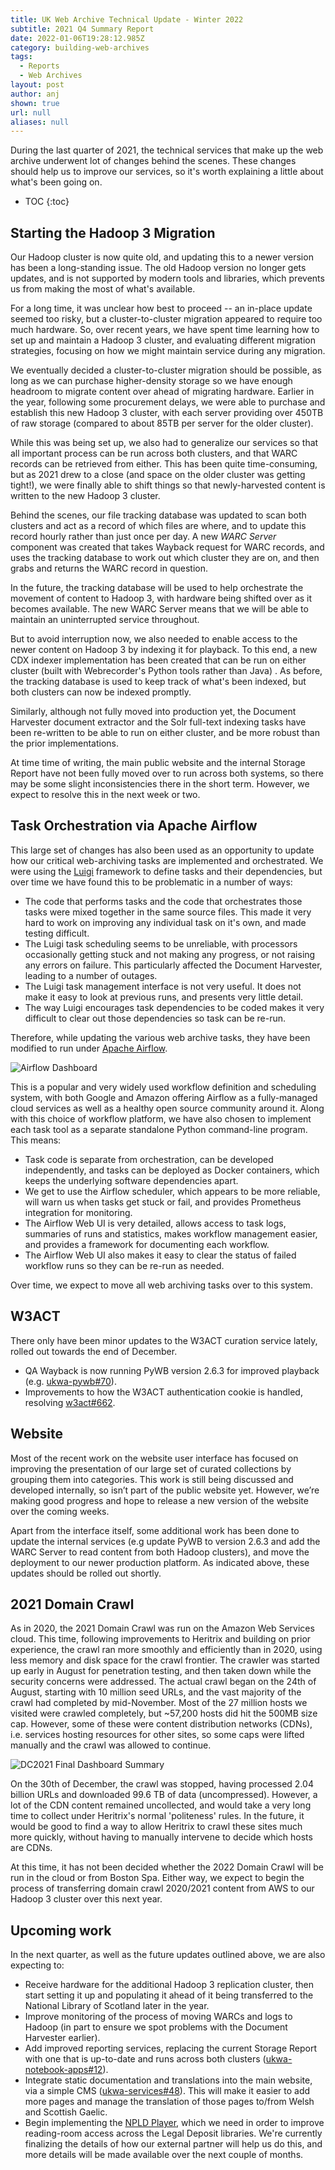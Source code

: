 ```yaml
---
title: UK Web Archive Technical Update - Winter 2022
subtitle: 2021 Q4 Summary Report
date: 2022-01-06T19:28:12.985Z
category: building-web-archives
tags:
  - Reports
  - Web Archives
layout: post
author: anj
shown: true
url: null
aliases: null
---
```

During the last quarter of 2021, the technical services that make up the web archive underwent lot of changes behind the scenes. These changes should help us to improve our services, so it's worth explaining a little about what's been going on.

<!--break-->

* TOC
{:toc}

## Starting the Hadoop 3 Migration

Our Hadoop cluster is now quite old, and updating this to a newer version has been a long-standing issue. The old Hadoop version no longer gets updates, and is not supported by modern tools and libraries, which prevents us from making the most of what's available.

For a long time, it was unclear how best to proceed -- an in-place update seemed too risky, but a cluster-to-cluster migration appeared to require too much hardware.  So, over recent years, we have spent time learning how to set up and maintain a Hadoop 3 cluster, and evaluating different migration strategies, focusing on how we might maintain service during any migration.

We eventually decided a cluster-to-cluster migration should be possible, as long as we can purchase higher-density storage so we have enough headroom to migrate content over ahead of migrating hardware. Earlier in the year, following some procurement delays, we were able to purchase and establish this new Hadoop 3 cluster, with each server providing over 450TB of raw storage (compared to about 85TB per server for the older cluster).

While this was being set up, we also had to generalize our services so that all important process can be run across both clusters, and that WARC records can be retrieved from either. This has been quite time-consuming, but as 2021 drew to a close (and space on the older cluster was getting tight!), we were finally able to shift things so that newly-harvested content is written to the new Hadoop 3 cluster.

Behind the scenes, our file tracking database was updated to scan both clusters and act as a record of which files are where, and to update this record hourly rather than just once per day. A new *WARC Server* component was created that takes Wayback request for WARC records, and uses the tracking database to work out which cluster they are on, and then grabs and returns the WARC record in question. 

In the future, the tracking database will be used to help orchestrate the movement of content to Hadoop 3, with hardware being shifted over as it becomes available. The new WARC Server means that we will be able to maintain an uninterrupted service throughout.

But to avoid interruption now, we also needed to enable access to the newer content on Hadoop 3 by indexing it for playback.  To this end, a new CDX indexer implementation has been created that can be run on either cluster (built with Webrecorder's Python tools rather than Java) . As before, the tracking database is used to keep track of what's been indexed, but both clusters can now be indexed promptly.

Similarly, although not fully moved into production yet, the Document Harvester document extractor and the Solr full-text indexing tasks have been re-written to be able to run on either cluster, and be more robust than the prior implementations.

At time time of writing, the main public website and the internal Storage Report have not been fully moved over to run across both systems, so there may be some slight inconsistencies there in the short term.  However, we expect to resolve this in the next week or two.

## Task Orchestration via Apache Airflow

This large set of changes has also been used as an opportunity to update how our critical web-archiving tasks are implemented and orchestrated.  We were using the [Luigi](https://luigi.readthedocs.io/) framework to define tasks and their dependencies, but over time we have found this to be problematic in a number of ways:

* The code that performs tasks and the code that orchestrates those tasks were mixed together in the same source files. This made it very hard to work on improving any individual task on it's own, and made testing difficult.
* The Luigi task scheduling seems to be unreliable, with processors occasionally getting stuck and not making any progress, or not raising any errors on failure. This particularly affected the Document Harvester, leading to a number of outages.
* The Luigi task management interface is not very useful. It does not make it easy to look at previous runs, and presents very little detail. 
* The way Luigi encourages task dependencies to be coded makes it very difficult to clear out those dependencies so task can be re-run.

Therefore, while updating the various web archive tasks, they have been modified to run under [Apache Airflow](https://airflow.apache.org/).  

![Airflow Dashboard](/assets/images/uploads/2022-01-04-airflow-dashboard.png "Airflow Dashboard")

This is a popular and very widely used workflow definition and scheduling system, with both Google and Amazon offering Airflow as a fully-managed cloud services as well as a healthy open source community around it. Along with this choice of workflow platform, we have also chosen to implement each task tool as a separate standalone Python command-line program. This means:

* Task code is separate from orchestration, can be developed independently, and tasks can be deployed as Docker containers, which keeps the underlying software dependencies apart.
* We get to use the Airflow scheduler, which appears to be more reliable, will warn us when tasks get stuck or fail, and provides Prometheus integration for monitoring.
* The Airflow Web UI is very detailed, allows access to task logs, summaries of runs and statistics, makes workflow management easier, and provides a framework for documenting each workflow.
* The Airflow Web UI also makes it easy to clear the status of failed workflow runs so they can be re-run as needed.

Over time, we expect to move all web archiving tasks over to this system.

## W3ACT

There only have been minor updates to the W3ACT curation service lately, rolled out towards the end of December.

* QA Wayback is now running PyWB version 2.6.3 for improved playback (e.g. [ukwa-pywb#70](https://github.com/ukwa/ukwa-pywb/issues/70)).
* Improvements to how the W3ACT authentication cookie is handled, resolving [w3act#662](https://github.com/ukwa/w3act/issues/662). 

## Website

Most of the recent work on the website user interface has focused on improving the presentation of our large set of curated collections by grouping them into categories. This work is still being discussed and developed internally, so isn’t part of the public website yet. However, we’re making good progress and hope to release a new version of the website over the coming weeks.

Apart from the interface itself, some additional work has been done to update the internal services (e.g update PyWB to version 2.6.3 and add the WARC Server to read content from both Hadoop clusters), and move the deployment to our newer production platform.  As indicated above, these updates should be rolled out shortly.

## 2021 Domain Crawl

As in 2020, the 2021 Domain Crawl was run on the Amazon Web Services cloud. This time, following improvements to Heritrix and building on prior experience, the crawl ran more smoothly and efficiently than in 2020, using less memory and disk space for the crawl frontier. The crawler was started up early in August for penetration testing, and then taken down while the security concerns were addressed. The actual crawl began on the 24th of August, starting with 10 million seed URLs, and the vast majority of the crawl had completed by mid-November.  Most of the 27 million hosts we visited were crawled completely, but ~57,200 hosts did hit the 500MB size cap. However, some of these were content distribution networks (CDNs), i.e. services hosting resources for other sites, so some caps were lifted manually and the crawl was allowed to continue.

![DC2021 Final Dashboard Summary](/assets/images/uploads/2022-01-05-dc2021-summary.png "DC2021 Final Dashboard Summary")

On the 30th of December, the crawl was stopped, having processed 2.04 billion URLs and downloaded 99.6 TB of data (uncompressed).  However, a lot of the CDN content remained uncollected, and would take a very long time to collect under Heritrix's normal 'politeness' rules. In the future, it would be good to find a way to allow Heritrix to crawl these sites much more quickly, without having to manually intervene to decide which hosts are CDNs.

At this time, it has not been decided whether the 2022 Domain Crawl will be run in the cloud or from Boston Spa.  Either way, we expect to begin the process of transferring domain crawl 2020/2021 content from AWS to our Hadoop 3 cluster over this next year.

## Upcoming work

In the next quarter, as well as the future updates outlined above, we are also expecting to:

* Receive hardware for the additional Hadoop 3 replication cluster, then start setting it up and populating it ahead of it being transferred to the National Library of Scotland later in the year.
* Improve monitoring of the process of moving WARCs and logs to Hadoop (in part to ensure we spot problems with the Document Harvester earlier).
* Add improved reporting services, replacing the current Storage Report with one that is up-to-date and runs across both clusters ([ukwa-notebook-apps#12](https://github.com/ukwa/ukwa-notebook-apps/issues/12)).
* Integrate static documentation and translations into the main website, via a simple CMS ([ukwa-services#48](https://github.com/ukwa/ukwa-services/pull/48)). This will make it easier to add more pages and manage the translation of those pages to/from Welsh and Scottish Gaelic.
* Begin implementing the [NPLD Player](https://github.com/ukwa/npld-player), which we need in order to improve reading-room access across the Legal Deposit libraries. We're currently finalizing the details of how our external partner will help us do this, and more details will be made available over the next couple of months.
